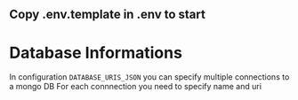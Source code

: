 ## Copy .env.template in .env to start

# Database Informations

In configuration `DATABASE_URIS_JSON` you can specify multiple connections to a mongo DB
For each connnection you need to specify name and uri
